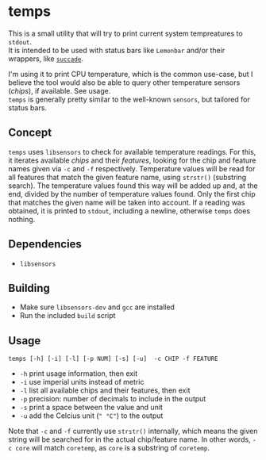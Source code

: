 # temps

This is a small utility that will try to print current system tempreatures to `stdout`.  
It is intended to be used with status bars like `Lemonbar` and/or their wrappers, like [`succade`](https://github.com/domsson/succade).

I'm using it to print CPU temperature, which is the common use-case, but I believe the tool 
would also be able to query other temperature sensors (_chips_), if available. See usage.  
`temps` is generally pretty similar to the well-known `sensors`, but tailored for status bars.

## Concept 

`temps` uses `libsensors` to check for available temperature readings. 
For this, it iterates available _chips_ and their _features_, looking for 
the chip and feature names given via `-c` and `-f` respectively. Temperature 
values will be read for all features that match the given feature name, using 
`strstr()` (substring search). The temperature values found this way will be 
added up and, at the end, divided by the number of temperature values found. 
Only the first chip that matches the given name will be taken into account. 
If a reading was obtained, it is printed to `stdout`, including a newline,
otherwise `temps` does nothing.

## Dependencies

- `libsensors`

## Building

- Make sure `libsensors-dev` and `gcc` are installed
- Run the included `build` script

## Usage

    temps [-h] [-i] [-l] [-p NUM] [-s] [-u]  -c CHIP -f FEATURE

- `-h` print usage information, then exit
- `-i` use imperial units instead of metric
- `-l` list all available chips and their features, then exit
- `-p` precision: number of decimals to include in the output
- `-s` print a space between the value and unit
- `-u` add the Celcius unit (`" °C"`) to the output

Note that `-c` and `-f` currently use `strstr()` internally, which means the given string will be searched for in the actual chip/feature name. In other words, `-c core` will match `coretemp`, as `core` is a substring of `coretemp`.

